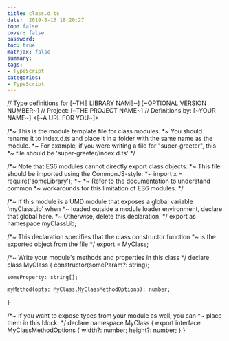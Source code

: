```yaml
---
title: class.d.ts
date:  2019-8-15 18:20:27
top: false
cover: false
password:
toc: true
mathjax: false
summary: 
tags:
- TypeScript
categories:
- TypeScript
---
```


// Type definitions for [~THE LIBRARY NAME~] [~OPTIONAL VERSION NUMBER~]
// Project: [~THE PROJECT NAME~]
// Definitions by: [~YOUR NAME~] <[~A URL FOR YOU~]>

/*~ This is the module template file for class modules.
 *~ You should rename it to index.d.ts and place it in a folder with the same name as the module.
 *~ For example, if you were writing a file for "super-greeter", this
 *~ file should be 'super-greeter/index.d.ts'
 */

/*~ Note that ES6 modules cannot directly export class objects.
 *~ This file should be imported using the CommonJS-style:
 *~   import x = require('someLibrary');
 *~
 *~ Refer to the documentation to understand common
 *~ workarounds for this limitation of ES6 modules.
 */

/*~ If this module is a UMD module that exposes a global variable 'myClassLib' when
 *~ loaded outside a module loader environment, declare that global here.
 *~ Otherwise, delete this declaration.
 */
export as namespace myClassLib;

/*~ This declaration specifies that the class constructor function
 *~ is the exported object from the file
 */
export = MyClass;

/*~ Write your module's methods and properties in this class */
declare class MyClass {
    constructor(someParam?: string);

    someProperty: string[];

    myMethod(opts: MyClass.MyClassMethodOptions): number;
}

/*~ If you want to expose types from your module as well, you can
 *~ place them in this block.
 */
declare namespace MyClass {
    export interface MyClassMethodOptions {
        width?: number;
        height?: number;
    }
}